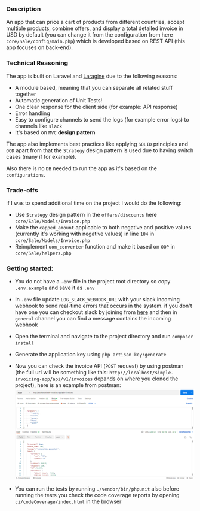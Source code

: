 ### Description
An app that can price a cart of products from different countries, accept multiple products, combine offers, and display a total detailed invoice in USD by default (you can change it from the configuration from here `core/Sale/config/main.php`) which is developed based on REST API (this app focuses on back-end).

### Technical Reasoning
The app is built on Laravel and [Laragine](https://github.com/yepwoo/laragine) due to the following reasons:
* A module based, meaning that you can separate all related stuff together
* Automatic generation of Unit Tests!
* One clear response for the client side (for example: API response)
* Error handling
* Easy to configure channels to send the logs (for example error logs) to channels like `slack`
* It's based on `MVC` **design pattern**

The app also implements best practices like applying `SOLID` principles and `OOD` apart from that the `Strategy` design pattern is used due to having switch cases (many if for example).

Also there is no `DB` needed to run the app as it's based on the `configurations`.

### Trade-offs
if I was to spend additional time on the project I would do the following:
* Use `Strategy` design pattern in the `offers/discounts` here `core/Sale/Models/Invoice.php`
* Make the `capped_amount` applicable to both negative and positive values (currently it's working with negative values) in line `184` in `core/Sale/Models/Invoice.php`
* Reimplement `uom_converter` function and make it based on `OOP` in `core/Sale/helpers.php`

### Getting started:
* You do not have a `.env` file in the project root directory so copy `.env.example` and save it as `.env`

* In `.env` file update `LOG_SLACK_WEBHOOK_URL` with your slack incoming webhook to send real-time errors that occurs in the system. if you don't have one you can checkout slack by joining from [here](https://join.slack.com/t/newworkspace-kke8575/shared_invite/zt-wompvw7a-QKR3icuaTDbWOPy_UxKFGQ) and then in `general` channel you can find a message contains the incoming webhook

* Open the terminal and navigate to the project directory and run `composer install`

* Generate the application key using `php artisan key:generate`

* Now you can check the invoice API (`POST` request) by using postman (the full url will be something like this: `http://localhost/simple-invoicing-app/api/v1/invoices` depands on where you cloned the project), here is an example from postman:
![API request example](api_request_example.PNG)

* You can run the tests by running `./vendor/bin/phpunit` also before running the tests you check the code coverage reports by opening `ci/codeCoverage/index.html` in the browser